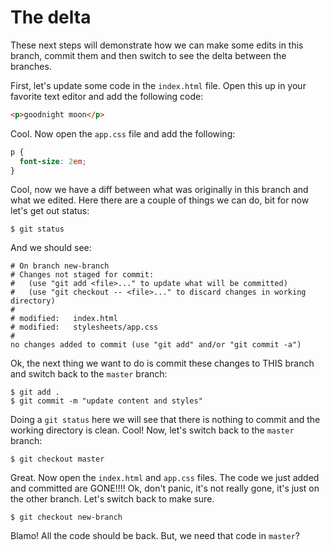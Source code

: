 # The delta

These next steps will demonstrate how we can make some edits in this branch, commit them and then switch to see the delta between the branches.

First, let's update some code in the `index.html` file. Open this up in your favorite text editor and add the following code:

```html
<p>goodnight moon</p>
```

Cool. Now open the `app.css` file and add the following:

```css
p {
  font-size: 2em;
}
```

Cool, now we have a diff between what was originally in this branch and what we edited. Here there are a couple of things we can do, bit for now let's get out status:

```
$ git status
```

And we should see:

```
# On branch new-branch
# Changes not staged for commit:
#   (use "git add <file>..." to update what will be committed)
#   (use "git checkout -- <file>..." to discard changes in working directory)
#
# modified:   index.html
# modified:   stylesheets/app.css
#
no changes added to commit (use "git add" and/or "git commit -a")
```

Ok, the next thing we want to do is commit these changes to THIS branch and switch back to the `master` branch:

```
$ git add .
$ git commit -m "update content and styles"
```

Doing a `git status` here we will see that there is nothing to commit and the working directory is clean. Cool! Now, let's switch back to the `master` branch:

```
$ git checkout master
```

Great. Now open the `index.html` and `app.css` files. The code we just added and committed are GONE!!!! Ok, don't panic, it's not really gone, it's just on the other branch. Let's switch back to make sure.

```
$ git checkout new-branch
```

Blamo! All the code should be back. But, we need that code in `master`?
